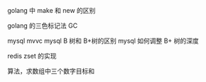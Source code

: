 golang 中 make 和 new 的区别

golang 的三色标记法 GC

mysql mvvc
mysql B 树和 B+树的区别
mysql 如何调整 B+ 树的深度

redis zset 的实现

算法，求数组中三个数字目标和
